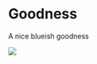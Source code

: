 # Goodness
A nice blueish goodness

<img src="https://raw.githubusercontent.com/contentbox-themes/cbtheme-goodness/master/screenshot.png" class="img-responsive">